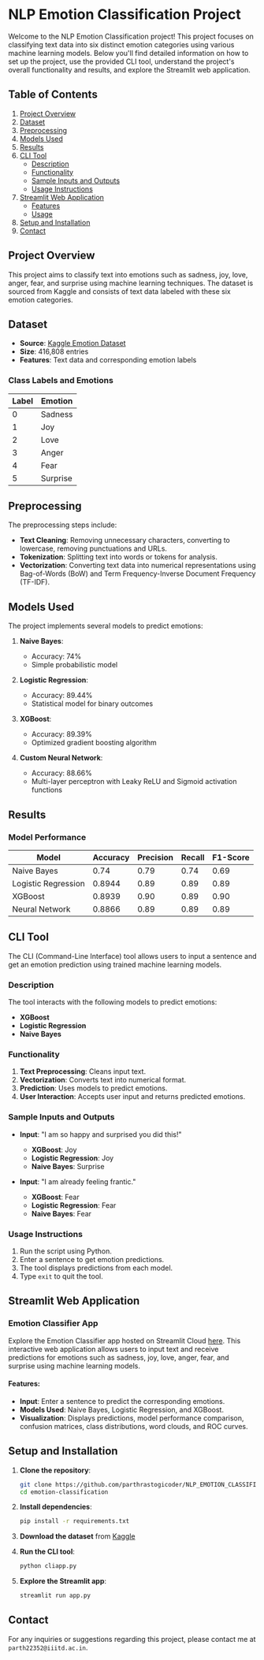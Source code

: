 
# NLP Emotion Classification Project

Welcome to the NLP Emotion Classification project! This project focuses on classifying text data into six distinct emotion categories using various machine learning models. Below you'll find detailed information on how to set up the project, use the provided CLI tool, understand the project's overall functionality and results, and explore the Streamlit web application.

## Table of Contents
1. [Project Overview](#project-overview)
2. [Dataset](#dataset)
3. [Preprocessing](#preprocessing)
4. [Models Used](#models-used)
5. [Results](#results)
6. [CLI Tool](#cli-tool)
    - [Description](#description)
    - [Functionality](#functionality)
    - [Sample Inputs and Outputs](#sample-inputs-and-outputs)
    - [Usage Instructions](#usage-instructions)
7. [Streamlit Web Application](#streamlit-web-application)
    - [Features](#features)
    - [Usage](#usage)
8. [Setup and Installation](#setup-and-installation)
9. [Contact](#contact)

## Project Overview

This project aims to classify text into emotions such as sadness, joy, love, anger, fear, and surprise using machine learning techniques. The dataset is sourced from Kaggle and consists of text data labeled with these six emotion categories.

## Dataset

- **Source**: [Kaggle Emotion Dataset](https://www.kaggle.com/datasets/nelgiriyewithana/emotions/data)
- **Size**: 416,808 entries
- **Features**: Text data and corresponding emotion labels

### Class Labels and Emotions

| Label | Emotion   |
|-------|-----------|
| 0     | Sadness   |
| 1     | Joy       |
| 2     | Love      |
| 3     | Anger     |
| 4     | Fear      |
| 5     | Surprise  |

## Preprocessing

The preprocessing steps include:

- **Text Cleaning**: Removing unnecessary characters, converting to lowercase, removing punctuations and URLs.
- **Tokenization**: Splitting text into words or tokens for analysis.
- **Vectorization**: Converting text data into numerical representations using Bag-of-Words (BoW) and Term Frequency-Inverse Document Frequency (TF-IDF).

## Models Used

The project implements several models to predict emotions:

1. **Naive Bayes**:
   - Accuracy: 74%
   - Simple probabilistic model

2. **Logistic Regression**:
   - Accuracy: 89.44%
   - Statistical model for binary outcomes

3. **XGBoost**:
   - Accuracy: 89.39%
   - Optimized gradient boosting algorithm

4. **Custom Neural Network**:
   - Accuracy: 88.66%
   - Multi-layer perceptron with Leaky ReLU and Sigmoid activation functions

## Results

### Model Performance

| Model                | Accuracy | Precision | Recall | F1-Score |
|----------------------|----------|-----------|--------|----------|
| Naive Bayes          | 0.74     | 0.79      | 0.74   | 0.69     |
| Logistic Regression  | 0.8944   | 0.89      | 0.89   | 0.89     |
| XGBoost              | 0.8939   | 0.90      | 0.89   | 0.90     |
| Neural Network       | 0.8866   | 0.89      | 0.89   | 0.89     |

## CLI Tool

The CLI (Command-Line Interface) tool allows users to input a sentence and get an emotion prediction using trained machine learning models.

### Description

The tool interacts with the following models to predict emotions:
- **XGBoost**
- **Logistic Regression**
- **Naive Bayes**

### Functionality

1. **Text Preprocessing**: Cleans input text.
2. **Vectorization**: Converts text into numerical format.
3. **Prediction**: Uses models to predict emotions.
4. **User Interaction**: Accepts user input and returns predicted emotions.

### Sample Inputs and Outputs

- **Input**: "I am so happy and surprised you did this!"
  - **XGBoost**: Joy
  - **Logistic Regression**: Joy
  - **Naive Bayes**: Surprise

- **Input**: "I am already feeling frantic."
  - **XGBoost**: Fear
  - **Logistic Regression**: Fear
  - **Naive Bayes**: Fear

### Usage Instructions

1. Run the script using Python.
2. Enter a sentence to get emotion predictions.
3. The tool displays predictions from each model.
4. Type `exit` to quit the tool.

## Streamlit Web Application

### Emotion Classifier App

Explore the Emotion Classifier app hosted on Streamlit Cloud [here](https://parthemotionclassifier.streamlit.app/). This interactive web application allows users to input text and receive predictions for emotions such as sadness, joy, love, anger, fear, and surprise using machine learning models.

#### Features:

- **Input**: Enter a sentence to predict the corresponding emotions.
- **Models Used**: Naive Bayes, Logistic Regression, and XGBoost.
- **Visualization**: Displays predictions, model performance comparison, confusion matrices, class distributions, word clouds, and ROC curves.

## Setup and Installation

1. **Clone the repository**:
    ```bash
    git clone https://github.com/parthrastogicoder/NLP_EMOTION_CLASSIFIER.git
    cd emotion-classification
    ```

2. **Install dependencies**:
    ```bash
    pip install -r requirements.txt
    ```

3. **Download the dataset** from [Kaggle](https://www.kaggle.com/datasets/nelgiriyewithana/emotions/data)

4. **Run the CLI tool**:
    ```bash
    python cliapp.py
    ```

5. **Explore the Streamlit app**:
    ```bash
    streamlit run app.py
    ```

## Contact

For any inquiries or suggestions regarding this project, please contact me at `parth22352@iiitd.ac.in`.

